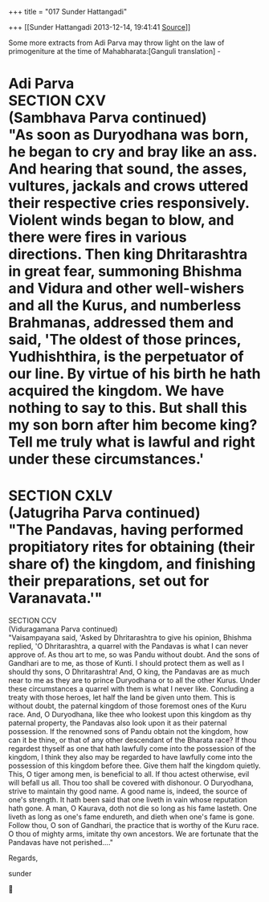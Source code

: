 +++
title = "017 Sunder Hattangadi"

+++
[[Sunder Hattangadi	2013-12-14, 19:41:41 [Source](https://groups.google.com/g/samskrita/c/Hd_Xp7QZ3ZM)]]



Some more extracts from Adi Parva may throw light on the law of primogeniture at the time of Mahabharata:\[Ganguli translation\] -  
  
Adi Parva  
SECTION CXV  
(Sambhava Parva continued)  
"As soon as Duryodhana was born, he began to cry and bray like an ass. And hearing that sound, the asses, vultures, jackals and crows uttered their respective cries responsively. Violent winds began to blow, and there were fires in various directions. Then king Dhritarashtra in great fear, summoning Bhishma and Vidura and other well-wishers and all the Kurus, and numberless Brahmanas, addressed them and said, 'The oldest of those princes, Yudhishthira, is the perpetuator of our line. By virtue of his birth he hath acquired the kingdom. We have nothing to say to this. But shall this my son born after him become king? Tell me truly what is lawful and right under these circumstances.'  
=========================================  
SECTION CXLV  
(Jatugriha Parva continued)  
"The Pandavas, having performed propitiatory rites for obtaining (their share of) the kingdom, and finishing their preparations, set out for Varanavata.'"  
==========================================  
SECTION CCV  
(Viduragamana Parva continued)  
"Vaisampayana said, 'Asked by Dhritarashtra to give his opinion, Bhishma replied, 'O Dhritarashtra, a quarrel with the Pandavas is what I can never approve of. As thou art to me, so was Pandu without doubt. And the sons of Gandhari are to me, as those of Kunti. I should protect them as well as I should thy sons, O Dhritarashtra! And, O king, the Pandavas are as much near to me as they are to prince Duryodhana or to all the other Kurus. Under these circumstances a quarrel with them is what I never like. Concluding a treaty with those heroes, let half the land be given unto them. This is without doubt, the paternal kingdom of those foremost ones of the Kuru race. And, O Duryodhana, like thee who lookest upon this kingdom as thy paternal property, the Pandavas also look upon it as their paternal possession. If the renowned sons of Pandu obtain not the kingdom, how can it be thine, or that of any other descendant of the Bharata race? If thou regardest thyself as one that hath lawfully come into the possession of the kingdom, I think they also may be regarded to have lawfully come into the possession of this kingdom before thee. Give them half the kingdom quietly. This, O tiger among men, is beneficial to all. If thou actest otherwise, evil will befall us all. Thou too shall be covered with dishonour. O Duryodhana, strive to maintain thy good name. A good name is, indeed, the source of one's strength. It hath been said that one liveth in vain whose reputation hath gone. A man, O Kaurava, doth not die so long as his fame lasteth. One liveth as long as one's fame endureth, and dieth when one's fame is gone. Follow thou, O son of Gandhari, the practice that is worthy of the Kuru race. O thou of mighty arms, imitate thy own ancestors. We are fortunate that the Pandavas have not perished...."  

  

  

  

Regards,

  

sunder  



